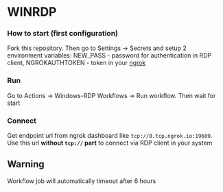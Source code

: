 # WINRDP

### How to start (first configuration)

Fork this repository. Then go to Settings -> Secrets and setup 2 environment variables: NEW_PASS - password for authentication in RDP client, NGROKAUTHTOKEN - token in your [ngrok](https://ngrok.com)

### Run

Go to Actions -> Windows-RDP Workflows -> Run workflow. Then wait for start

### Connect

Get endpoint url from ngrok dashboard like `tcp://0.tcp.ngrok.io:19609`. Use this url **without `tcp://` part** to connect via RDP client in your system

## Warning

Workflow job will automatically timeout after 6 hours
